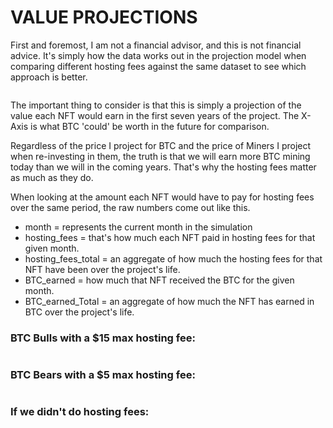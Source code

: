 # VALUE PROJECTIONS

First and foremost, I am not a financial advisor, and this is not financial advice. It's simply how the data works out in the projection model when comparing different hosting fees against the same dataset to see which approach is better.&#x20;

<figure><img src="../../../../.gitbook/assets/image (2).png" alt=""><figcaption></figcaption></figure>

The important thing to consider is that this is simply a projection of the value each NFT would earn in the first seven years of the project. The X-Axis is what BTC 'could' be worth in the future for comparison.&#x20;

Regardless of the price I project for BTC and the price of Miners I project when re-investing in them, the truth is that we will earn more BTC mining today than we will in the coming years. That's why the hosting fees matter as much as they do. &#x20;



When looking at the amount each NFT would have to pay for hosting fees over the same period, the raw numbers come out like this.&#x20;

* month = represents the current month in the simulation&#x20;
* hosting\_fees = that's how much each NFT paid in hosting fees for that given month.
* hosting\_fees\_total =  an aggregate of how much the hosting fees for that NFT have been over the project's life.&#x20;
* BTC\_earned = how much that NFT received the BTC for the given month.&#x20;
* BTC\_earned\_Total = an aggregate of how much the NFT has earned in BTC over the project's life.&#x20;

### BTC Bulls with a $15 max hosting fee:

<figure><img src="../../../../.gitbook/assets/image.png" alt=""><figcaption></figcaption></figure>

### BTC Bears with a $5 max hosting fee:

<figure><img src="../../../../.gitbook/assets/image (3).png" alt=""><figcaption></figcaption></figure>

### If we didn't do hosting fees:

<figure><img src="../../../../.gitbook/assets/image (10).png" alt=""><figcaption></figcaption></figure>
